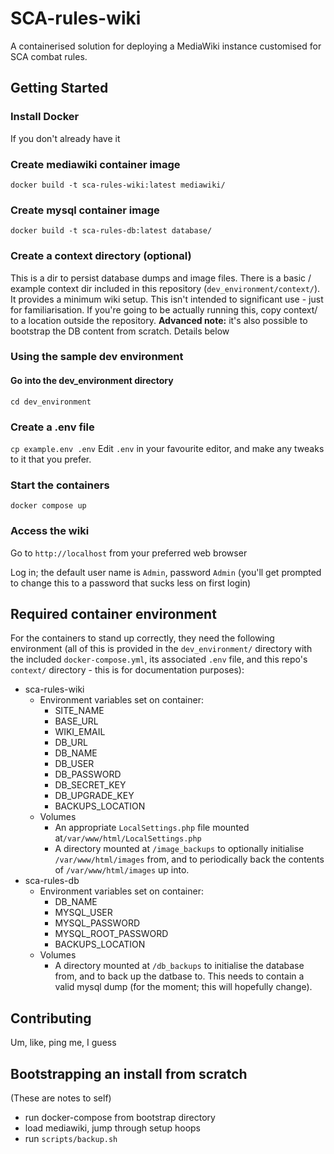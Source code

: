 # SCA-rules-wiki
A containerised solution for deploying a MediaWiki instance customised for SCA combat rules.

## Getting Started
### Install Docker
If you don't already have it

### Create mediawiki container image
```docker build -t sca-rules-wiki:latest mediawiki/```

### Create mysql container image
```docker build -t sca-rules-db:latest database/```

### Create a context directory (optional)
This is a dir to persist database dumps and image files.
There is a basic / example context dir included in this repository (```dev_environment/context/```). It provides a minimum wiki setup.
This isn't intended to significant use - just for familiarisation. 
If you're going to be actually running this, copy context/ to a location outside the repository. 
**Advanced note:** it's also possible to bootstrap the DB content from scratch. Details below

### Using the sample dev environment

#### Go into the dev_environment directory
`cd dev_environment`

### Create a .env file
```cp example.env .env```
Edit ```.env``` in your favourite editor, and make any tweaks to it that you prefer. 

### Start the containers
```docker compose up```

### Access the wiki
Go to ```http://localhost``` from your preferred web browser

Log in; the default user name is ```Admin```, password ```Admin``` (you'll get prompted to change this to a password that sucks less on first login)

## Required container environment
For the containers to stand up correctly, they need the following environment (all of this is provided in the `dev_environment/` directory with the included `docker-compose.yml`, its associated `.env` file, and this repo's `context/` directory - this is for documentation purposes):
- sca-rules-wiki
  - Environment variables set on container:
      - SITE_NAME
      - BASE_URL
      - WIKI_EMAIL
      - DB_URL
      - DB_NAME
      - DB_USER
      - DB_PASSWORD
      - DB_SECRET_KEY
      - DB_UPGRADE_KEY
      - BACKUPS_LOCATION
  - Volumes
    - An appropriate `LocalSettings.php` file mounted at`/var/www/html/LocalSettings.php `
    - A directory mounted at `/image_backups` to optionally initialise `/var/www/html/images` from, and to periodically back the contents of `/var/www/html/images` up into.
- sca-rules-db
  - Environment variables set on container:
      - DB_NAME
      - MYSQL_USER
      - MYSQL_PASSWORD
      - MYSQL_ROOT_PASSWORD
      - BACKUPS_LOCATION
  - Volumes
    - A directory mounted at `/db_backups` to initialise the database from, and to back up the datbase to. This needs to contain a valid mysql dump (for the moment; this will hopefully change).

## Contributing
Um, like, ping me, I guess

## Bootstrapping an install from scratch
(These are notes to self)
- run docker-compose from bootstrap directory
- load mediawiki, jump through setup hoops
- run ```scripts/backup.sh```